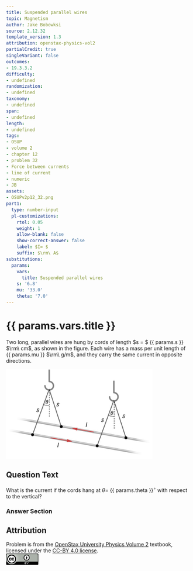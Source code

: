 ```yaml
---
title: Suspended parallel wires
topic: Magnetism
author: Jake Bobowksi
source: 2.12.32
template_version: 1.3
attribution: openstax-physics-vol2
partialCredit: true
singleVariant: false
outcomes:
- 19.3.3.2
difficulty:
- undefined
randomization:
- undefined
taxonomy:
- undefined
span:
- undefined
length:
- undefined
tags:
- OSUP
- volume 2
- chapter 12
- problem 32
- Force between currents
- line of current
- numeric
- JB
assets:
- OSUPv2p12_32.png
part1:
  type: number-input
  pl-customizations:
    rtol: 0.05
    weight: 1
    allow-blank: false
    show-correct-answer: false
    label: $I= $
    suffix: $\rm\ A$
substitutions:
  params:
    vars:
      title: Suspended parallel wires
    s: '6.8'
    mu: '33.0'
    theta: '7.0'
---
```

# {{ params.vars.title }}
Two long, parallel wires are hung by cords of length $s = $ {{ params.s }} $\rm\ cm$, as shown in the figure.
Each wire has a mass per unit length of {{ params.mu }} $\rm\ g/m$, and they carry the same current in opposite directions.

<img src="OSUPv2p12_32.png" width=400 alt="Parallel currents suspended by cords">
<p></p>

## Question Text

What is the current if the cords hang at $\theta =$ {{ params.theta }}$^\circ$ with respect to the vertical?

### Answer Section

## Attribution

Problem is from the [OpenStax University Physics Volume 2](https://openstax.org/details/books/university-physics-volume-2) textbook, licensed under the [CC-BY 4.0 license](https://creativecommons.org/licenses/by/4.0/).<br>![Image representing the Creative Commons 4.0 BY license.](https://raw.githubusercontent.com/firasm/bits/master/by.png)